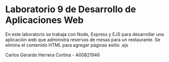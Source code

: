 # Laboratorio 9 de Desarrollo de Aplicaciones Web

En este laboratorio se trabaja con Node, Express y EJS para desarrollar una aplicación web que administra reservas de mesas para un restaurante. Se elimina el contenido HTML para agregar páginas estilo .ejs

Carlos Gerardo Herrera Cortina - A00821946
